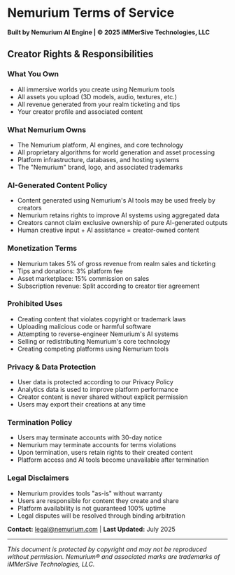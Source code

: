 # Nemurium Terms of Service
**Built by Nemurium AI Engine | © 2025 iMMerSive Technologies, LLC**

## Creator Rights & Responsibilities

### What You Own
- All immersive worlds you create using Nemurium tools
- All assets you upload (3D models, audio, textures, etc.)
- All revenue generated from your realm ticketing and tips
- Your creator profile and associated content

### What Nemurium Owns  
- The Nemurium platform, AI engines, and core technology
- All proprietary algorithms for world generation and asset processing
- Platform infrastructure, databases, and hosting systems
- The "Nemurium" brand, logo, and associated trademarks

### AI-Generated Content Policy
- Content generated using Nemurium's AI tools may be used freely by creators
- Nemurium retains rights to improve AI systems using aggregated data
- Creators cannot claim exclusive ownership of pure AI-generated outputs
- Human creative input + AI assistance = creator-owned content

### Monetization Terms
- Nemurium takes 5% of gross revenue from realm sales and ticketing
- Tips and donations: 3% platform fee
- Asset marketplace: 15% commission on sales
- Subscription revenue: Split according to creator tier agreement

### Prohibited Uses
- Creating content that violates copyright or trademark laws
- Uploading malicious code or harmful software
- Attempting to reverse-engineer Nemurium's AI systems
- Selling or redistributing Nemurium's core technology
- Creating competing platforms using Nemurium tools

### Privacy & Data Protection
- User data is protected according to our Privacy Policy
- Analytics data is used to improve platform performance
- Creator content is never shared without explicit permission
- Users may export their creations at any time

### Termination Policy
- Users may terminate accounts with 30-day notice
- Nemurium may terminate accounts for terms violations
- Upon termination, users retain rights to their created content
- Platform access and AI tools become unavailable after termination

### Legal Disclaimers
- Nemurium provides tools "as-is" without warranty
- Users are responsible for content they create and share
- Platform availability is not guaranteed 100% uptime
- Legal disputes will be resolved through binding arbitration

**Contact:** legal@nemurium.com | **Last Updated:** July 2025

---
*This document is protected by copyright and may not be reproduced without permission.*
*Nemurium® and associated marks are trademarks of iMMerSive Technologies, LLC.*
